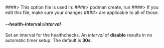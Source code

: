 ####> This option file is used in:
####>   podman create, run
####> If you edit this file, make sure your changes
####> are applicable to all of those.
#### **--health-interval**=*interval*

Set an interval for the healthchecks. An _interval_ of **disable** results in no automatic timer setup. The default is **30s**.
